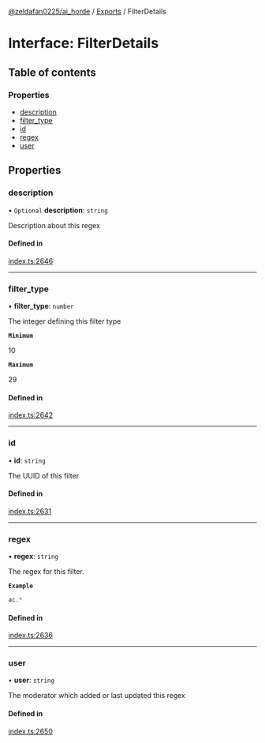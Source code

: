 [@zeldafan0225/ai_horde](../README.md) / [Exports](../modules.md) / FilterDetails

# Interface: FilterDetails

## Table of contents

### Properties

- [description](FilterDetails.md#description)
- [filter\_type](FilterDetails.md#filter_type)
- [id](FilterDetails.md#id)
- [regex](FilterDetails.md#regex)
- [user](FilterDetails.md#user)

## Properties

### description

• `Optional` **description**: `string`

Description about this regex

#### Defined in

[index.ts:2646](https://github.com/ZeldaFan0225/ai_horde/blob/4b01aad/index.ts#L2646)

___

### filter\_type

• **filter\_type**: `number`

The integer defining this filter type

**`Minimum`**

10

**`Maximum`**

29

#### Defined in

[index.ts:2642](https://github.com/ZeldaFan0225/ai_horde/blob/4b01aad/index.ts#L2642)

___

### id

• **id**: `string`

The UUID of this filter

#### Defined in

[index.ts:2631](https://github.com/ZeldaFan0225/ai_horde/blob/4b01aad/index.ts#L2631)

___

### regex

• **regex**: `string`

The regex for this filter.

**`Example`**

```ts
ac.*
```

#### Defined in

[index.ts:2636](https://github.com/ZeldaFan0225/ai_horde/blob/4b01aad/index.ts#L2636)

___

### user

• **user**: `string`

The moderator which added or last updated this regex

#### Defined in

[index.ts:2650](https://github.com/ZeldaFan0225/ai_horde/blob/4b01aad/index.ts#L2650)
